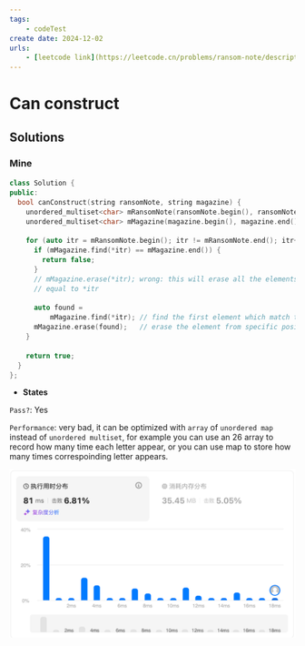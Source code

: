 ```yaml
---
tags:
    - codeTest
create date: 2024-12-02
urls:
    - [leetcode link](https://leetcode.cn/problems/ransom-note/description/)
---
```


# Can construct

## Solutions

### Mine

```cpp
class Solution {
public:
  bool canConstruct(string ransomNote, string magazine) {
    unordered_multiset<char> mRansomNote(ransomNote.begin(), ransomNote.end());
    unordered_multiset<char> mMagazine(magazine.begin(), magazine.end());

    for (auto itr = mRansomNote.begin(); itr != mRansomNote.end(); itr++) {
      if (mMagazine.find(*itr) == mMagazine.end()) {
        return false;
      }
      // mMagazine.erase(*itr); wrong: this will erase all the elements which
      // equal to *itr

      auto found =
          mMagazine.find(*itr); // find the first element which match the value
      mMagazine.erase(found);   // erase the element from specific position
    }

    return true;
  }
};
```

- **States**

`Pass?`: Yes

`Performance`: very bad, it can be optimized with `array` of `unordered map` instead of `unordered multiset`, for example you can use an 26 array to record how many time each letter appear, or you can use map to store how many times correspoinding letter appears.

![can-construct performance.png](assets/imgs/can-construct-performance.png)
